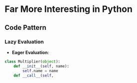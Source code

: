 # Far More Interesting in Python

## Code Pattern

### Lazy Evaluation


* __Eager Evaluation__:
```py
class Multiplier(object):
    def __init__(self, name):
        self.name = name
    def __call__(self, 
```
